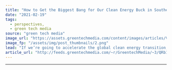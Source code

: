 ```yaml
---
title: "How to Get the Biggest Bang for Our Clean Energy Buck in Southeast Asia"
date: "2021-02-19"
tags: 
  - perspectives,
  - green tech media
source: "green tech media"
image_url: "https://assets.greentechmedia.com/content/images/articles/Vietnam_solar_wind_XL.jpg"
image_fp: "/assets/img/post_thumbnails/2.png"
lead: "If we’re going to accelerate the global clean energy transition, we need to get smarter about how we deploy scarce climate finance overseas. Nowhere is a smarter approach needed than in one of the last frontiers for coal expansion -  Southeast Asia. Pu ..."
article_url: "http://feeds.greentechmedia.com/~r/GreentechMedia/~3/QRb16Mn4L0g/how-to-get-the-biggest-bang-for-our-clean-energy-buck-in-southeast-asia"
---
```


---
